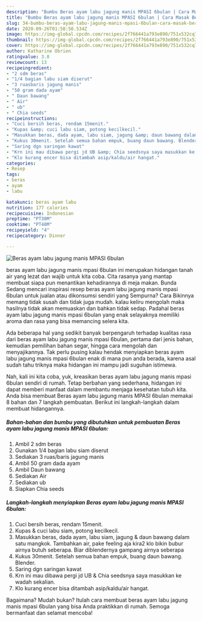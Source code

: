 ```yaml
---
description: "Bumbu Beras ayam labu jagung manis MPASI 6bulan | Cara Masak Beras ayam labu jagung manis MPASI 6bulan Yang Sempurna"
title: "Bumbu Beras ayam labu jagung manis MPASI 6bulan | Cara Masak Beras ayam labu jagung manis MPASI 6bulan Yang Sempurna"
slug: 34-bumbu-beras-ayam-labu-jagung-manis-mpasi-6bulan-cara-masak-beras-ayam-labu-jagung-manis-mpasi-6bulan-yang-sempurna
date: 2020-09-26T01:58:50.534Z
image: https://img-global.cpcdn.com/recipes/2f766441a793e890/751x532cq70/beras-ayam-labu-jagung-manis-mpasi-6bulan-foto-resep-utama.jpg
thumbnail: https://img-global.cpcdn.com/recipes/2f766441a793e890/751x532cq70/beras-ayam-labu-jagung-manis-mpasi-6bulan-foto-resep-utama.jpg
cover: https://img-global.cpcdn.com/recipes/2f766441a793e890/751x532cq70/beras-ayam-labu-jagung-manis-mpasi-6bulan-foto-resep-utama.jpg
author: Katharine Obrien
ratingvalue: 3.8
reviewcount: 13
recipeingredient:
- "2 sdm beras"
- "1/4 bagian labu siam diserut"
- "3 ruasbaris jagung manis"
- "50 gram dada ayam"
- " Daun bawang"
- " Air"
- " ub"
- " Chia seeds"
recipeinstructions:
- "Cuci bersih beras, rendam 15menit."
- "Kupas &amp; cuci labu siam, potong kecilkecil."
- "Masukkan beras, dada ayam, labu siam, jagung &amp; daun bawang dalam satu mangkok. Tambahkan air, pake feeling aja kira2 klo bikin bubur airnya butuh seberapa. Biar diblendernya gampang airnya seberapa"
- "Kukus 30menit. Setelah semua bahan empuk, buang daun bawang. Blender."
- "Saring dgn saringan kawat"
- "Krn ini mau dibawa pergi jd UB &amp; Chia seedsnya saya masukkan ke wadah sekalian."
- "Klo kurang encer bisa ditambah asip/kaldu/air hangat."
categories:
- Resep
tags:
- beras
- ayam
- labu

katakunci: beras ayam labu 
nutrition: 177 calories
recipecuisine: Indonesian
preptime: "PT30M"
cooktime: "PT48M"
recipeyield: "4"
recipecategory: Dinner

---
```



![Beras ayam labu jagung manis MPASI 6bulan](https://img-global.cpcdn.com/recipes/2f766441a793e890/751x532cq70/beras-ayam-labu-jagung-manis-mpasi-6bulan-foto-resep-utama.jpg)


beras ayam labu jagung manis mpasi 6bulan ini merupakan hidangan tanah air yang lezat dan wajib untuk kita coba. Cita rasanya yang mantap membuat siapa pun menantikan kehadirannya di meja makan.
Bunda Sedang mencari inspirasi resep beras ayam labu jagung manis mpasi 6bulan untuk jualan atau dikonsumsi sendiri yang Sempurna? Cara Bikinnya memang tidak susah dan tidak juga mudah. kalau keliru mengolah maka hasilnya tidak akan memuaskan dan bahkan tidak sedap. Padahal beras ayam labu jagung manis mpasi 6bulan yang enak selayaknya memiliki aroma dan rasa yang bisa memancing selera kita.

Ada beberapa hal yang sedikit banyak berpengaruh terhadap kualitas rasa dari beras ayam labu jagung manis mpasi 6bulan, pertama dari jenis bahan, kemudian pemilihan bahan segar, hingga cara mengolah dan menyajikannya. Tak perlu pusing kalau hendak menyiapkan beras ayam labu jagung manis mpasi 6bulan enak di mana pun anda berada, karena asal sudah tahu triknya maka hidangan ini mampu jadi suguhan istimewa.




Nah, kali ini kita coba, yuk, kreasikan beras ayam labu jagung manis mpasi 6bulan sendiri di rumah. Tetap berbahan yang sederhana, hidangan ini dapat memberi manfaat dalam membantu menjaga kesehatan tubuh kita. Anda bisa membuat Beras ayam labu jagung manis MPASI 6bulan memakai 8 bahan dan 7 langkah pembuatan. Berikut ini langkah-langkah dalam membuat hidangannya.

<!--inarticleads1-->

##### Bahan-bahan dan bumbu yang dibutuhkan untuk pembuatan Beras ayam labu jagung manis MPASI 6bulan:

1. Ambil 2 sdm beras
1. Gunakan 1/4 bagian labu siam diserut
1. Sediakan 3 ruas/baris jagung manis
1. Ambil 50 gram dada ayam
1. Ambil  Daun bawang
1. Sediakan  Air
1. Sediakan  ub
1. Siapkan  Chia seeds




<!--inarticleads2-->

##### Langkah-langkah menyiapkan Beras ayam labu jagung manis MPASI 6bulan:

1. Cuci bersih beras, rendam 15menit.
1. Kupas &amp; cuci labu siam, potong kecilkecil.
1. Masukkan beras, dada ayam, labu siam, jagung &amp; daun bawang dalam satu mangkok. Tambahkan air, pake feeling aja kira2 klo bikin bubur airnya butuh seberapa. Biar diblendernya gampang airnya seberapa
1. Kukus 30menit. Setelah semua bahan empuk, buang daun bawang. Blender.
1. Saring dgn saringan kawat
1. Krn ini mau dibawa pergi jd UB &amp; Chia seedsnya saya masukkan ke wadah sekalian.
1. Klo kurang encer bisa ditambah asip/kaldu/air hangat.




Bagaimana? Mudah bukan? Itulah cara membuat beras ayam labu jagung manis mpasi 6bulan yang bisa Anda praktikkan di rumah. Semoga bermanfaat dan selamat mencoba!
